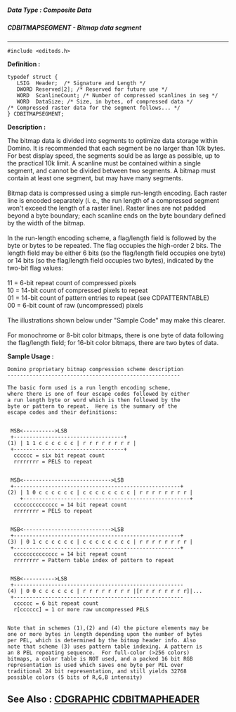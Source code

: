 ##### Data Type : Composite Data
##### CDBITMAPSEGMENT - Bitmap data segment
---
```
#include <editods.h>
```

**Definition :**
```
typedef struct {
   LSIG  Header;  /* Signature and Length */
   DWORD Reserved[2]; /* Reserved for future use */
   WORD  ScanlineCount; /* Number of compressed scanlines in seg */
   WORD  DataSize; /* Size, in bytes, of compressed data */
/* Compressed raster data for the segment follows... */
} CDBITMAPSEGMENT;
```

**Description :**

The bitmap data is divided into segments to optimize data storage within Domino.  It is recommended that each segment be no larger than 10k bytes.  For best display speed, the segments sould be as large as possible, up to the practical 10k limit.  A scanline must be contained within a single segment, and cannot be divided between two segments.  A bitmap must contain at least one segment, but may have many segments.<br>
<br>
Bitmap data is compressed using a simple run-length encoding.  Each raster line is encoded separately (i. e., the run length of a compressed segment won't exceed the length of a raster line).  Raster lines are not padded beyond a byte boundary;  each scanline ends on the byte boundary defined by the width of the bitmap.<br>
<br>
In the run-length encoding scheme, a flag/length field is followed by the byte or bytes to be repeated.  The flag occupies the high-order 2 bits.  The length field may be either 6 bits (so the flag/length field occupies one byte) or 14 bits (so the flag/length field occupies two bytes), indicated by the two-bit flag values:<br>
<br>
	11 = 6-bit repeat count of compressed pixels<br>
	10 = 14-bit count of compressed pixels to repeat<br>
	01 = 14-bit count of pattern entries to repeat (see CDPATTERNTABLE)<br>
        	00 = 6-bit count of raw (uncompressed) pixels<br>
<br>
The illustrations shown below under &quot;Sample Code&quot; may make this clearer.<br>
<br>
For monochrome or 8-bit color bitmaps, there is one byte of data following the flag/length field;  for 16-bit color bitmaps, there are two bytes of data.


**Sample Usage :**
```
Domino proprietary bitmap compression scheme description
-------------------------------------------------------

The basic form used is a run length encoding scheme,
where there is one of four escape codes followed by either 
a run length byte or word which is then followed by the 
byte or pattern to repeat.  Here is the summary of the 
escape codes and their definitions:


 MSB<---------->LSB
 +-----------------------------------+
(1) | 1 1 c c c c c c | r r r r r r r r |
 +-----------------------------------+
  cccccc = six bit repeat count
  rrrrrrrr = PELS to repeat


 MSB<---------------------------->LSB
 +-----------------------------------------------------+
(2) | 1 0 c c c c c c | c c c c c c c c | r r r r r r r r |
	+-----------------------------------------------------+
  cccccccccccccc = 14 bit repeat count
  rrrrrrrr = PELS to repeat


 MSB<---------------------------->LSB
 +-----------------------------------------------------+
(3) | 0 1 c c c c c c | c c c c c c c c | r r r r r r r r |
 +-----------------------------------------------------+
  cccccccccccccc = 14 bit repeat count
  rrrrrrrr = Pattern table index of pattern to repeat 


 MSB<---------->LSB
 +------------------------------------------------------
(4) | 0 0 c c c c c c | r r r r r r r r |[r r r r r r r r]|...
 +------------------------------------------------------
  cccccc = 6 bit repeat count
  r[cccccc] = 1 or more raw uncompressed PELS  


Note that in schemes (1),(2) and (4) the picture elements may be 
one or more bytes in length depending upon the number of bytes
per PEL, which is determined by the bitmap header info. Also
note that scheme (3) uses pattern table indexing. A pattern is
an 8 PEL repeating sequence.  For full-color (>256 colors) 
bitmaps, a color table is NOT used, and a packed 16 bit RGB
representation is used which saves one byte per PEL over 
traditional 24 bit representation, and still yields 32768 
possible colors (5 bits of R,G,B intensity)

```

**See Also :**
[CDGRAPHIC](/domino-c-api-docs/reference/Data/CDGRAPHIC)
[CDBITMAPHEADER](/domino-c-api-docs/reference/Data/CDBITMAPHEADER)
---
